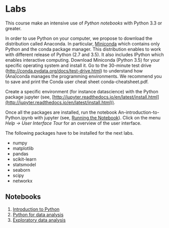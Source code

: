 # Labs

This course make an intensive use of *Python notebooks* with Python 3.3 or greater.

In order to use Python on your computer, we propose to download the distribution called Anaconda. In
particular, [Miniconda](http://conda.pydata.org/miniconda.html) which contains only Python and the
conda package manager. This distribution enables to work with different release of Python (2.7 and
3.5). It also includes IPython which enables interactive computing. Download Miniconda (Python 3.5)
for your specific operating system and install it. Go to the 30-minute test drive
(http://conda.pydata.org/docs/test-drive.html) to understand how (Ana)conda manages the programming
environments. We recommend you to save and print the Conda user cheat sheet conda-cheatsheet.pdf.

Create a specific environment (for instance datascience) with the Python package jupyter (see,
[http://jupyter.readthedocs.io/en/latest/install.html](http://jupyter.readthedocs.io/en/latest/install.html)).

Once all the packages are installed, run the notebook An-introduction-to-Python.ipynb with jupyter (see, [Running the Notebook](http://jupyter.readthedocs.io/en/latest/running.html#running)). Click on the menu *Help -> User Interface Tour* for an overview of the user interface.

The following packages have to be installed for the next labs.

* numpy
* matplotlib
* pandas
* scikit-learn
* statsmodel
* seaborn
* scipy
* networkx

## Notebooks

1. [Introduction to Python](introduction_to_python)
1. [Python for data analysis](python_for_data_analysis)
1. [Exploratory data analysis](exploratory_data_analysis)
